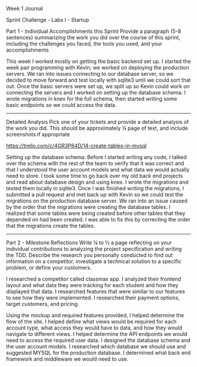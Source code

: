 Week 1 Journal

Sprint Challenge - Labs I - Startup

Part 1 - Individual Accomplishments this Sprint
Provide a paragraph (5-8 sentences) summarizing the work you did over the course of this sprint, including the challenges you faced, the tools you used, and your accomplishments

This week I worked mostly on getting the basic backend set up. I started the week pair programming with Kevin; we worked on deploying the production servers. We ran into issues connecting to our database server, so we decided to move forward and test locally with sqlite3 until we could sort that out. Once the basic servers were set up, we split up so Kevin could work on connecting the servers and I worked on setting up the database schema. I wrote migrations in knex for the full schema, then started writing some basic endpoints so we could access the data.

--------------------------------

Detailed Analysis
Pick one of your tickets and provide a detailed analysis of the work you did. This should be approximately ¼ page of text, and include screenshots if appropriate

https://trello.com/c/4GR3P84D/14-create-tables-in-mysql

Setting up the database schema:
Before I started writing any code, I talked over the schema with the rest of the team to verify that it was correct and that I understood the user account models and what data we would actually need to store. I took some time to go back over my old back end projects and read about database design and using knex. I wrote the migrations and tested them locally in sqlite3. Once I was finished writing the migrations, I submitted a pull request and met back up with Kevin so we could test the migrations on the production database server. We ran into an issue caused by the order that the migrations were creating the database tables. I realized that some tables were being created before other tables that they depended on had been created. I was able to fix this by correcting the order that the migrations create the tables.


--------------------------------

Part 2 - Milestone Reflections
Write ¼ to ½ a page reflecting on your individual contributions to analyzing the project specification and writing the TDD. Describe the research you personally conducted to find out information on a competitor, investigate a technical solution to a specific problem, or define your customers.

I researched a competitor called classmax app. I analyzed their frontend layout and what data they were tracking for each student and how they displayed that data. I researched features that were similar to our features to see how they were implemented. I researched their payment options, target customers, and pricing.

Using the mockup and required features provided, I helped determine the flow of the site. I helped define what views would be required for each account type, what access they would have to data, and how they would navigate to different views. I helped determine the API endpoints we would need to access the required user data. I designed the database schema and the user account models. I researched which database we should use and suggested MYSQL for the production database. I determined what back end framework and middleware we would need to use.